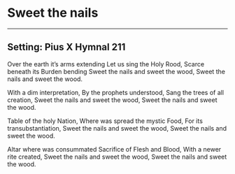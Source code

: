 # Sweet the nails

***

## Setting: Pius X Hymnal 211

Over the earth it’s arms extending
Let us sing the Holy Rood,
Scarce beneath its Burden bending
Sweet the nails and sweet the wood,
Sweet the nails and sweet the wood.

With a dim interpretation,
By the prophets understood,
Sang the trees of all creation,
Sweet the nails and sweet the wood,
Sweet the nails and sweet the wood.

Table of the holy Nation,
Where was spread the mystic Food,
For its transubstantiation,
Sweet the nails and sweet the wood,
Sweet the nails and sweet the wood.

Altar where was consummated
Sacrifice of Flesh and Blood,
With a newer rite created,
Sweet the nails and sweet the wood,
Sweet the nails and sweet the wood.
